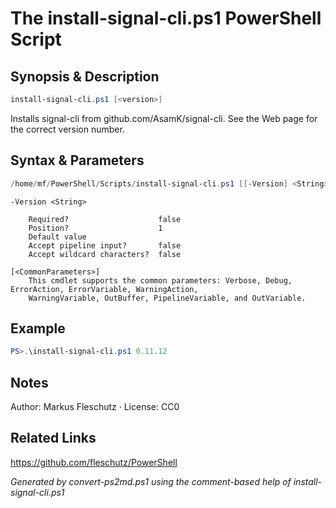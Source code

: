 # The install-signal-cli.ps1 PowerShell Script

## Synopsis & Description
```powershell
install-signal-cli.ps1 [<version>]
```

Installs signal-cli from github.com/AsamK/signal-cli. See the Web page for the correct version number.

## Syntax & Parameters
```powershell
/home/mf/PowerShell/Scripts/install-signal-cli.ps1 [[-Version] <String>] [<CommonParameters>]
```

```
-Version <String>
    
    Required?                    false
    Position?                    1
    Default value                
    Accept pipeline input?       false
    Accept wildcard characters?  false
```

```
[<CommonParameters>]
    This cmdlet supports the common parameters: Verbose, Debug, ErrorAction, ErrorVariable, WarningAction, 
    WarningVariable, OutBuffer, PipelineVariable, and OutVariable.
```

## Example
```powershell
PS>.\install-signal-cli.ps1 0.11.12
```


## Notes
Author: Markus Fleschutz · License: CC0

## Related Links
https://github.com/fleschutz/PowerShell

*Generated by convert-ps2md.ps1 using the comment-based help of install-signal-cli.ps1*
